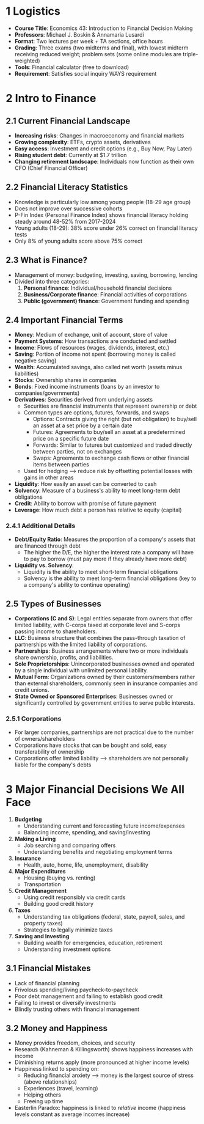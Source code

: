 # 1 Logistics
- **Course Title**: Economics 43: Introduction to Financial Decision Making
- **Professors**: Michael J. Boskin & Annamaria Lusardi
- **Format**: Two lectures per week + TA sections, office hours
- **Grading**: Three exams (two midterms and final), with lowest midterm receiving reduced weight; problem sets (some online modules are triple-weighted)
- **Tools**: Financial calculator (free to download)
- **Requirement**: Satisfies social inquiry WAYS requirement

# 2 Intro to Finance
## 2.1 Current Financial Landscape
- **Increasing risks**: Changes in macroeconomy and financial markets
- **Growing complexity**: ETFs, crypto assets, derivatives
- **Easy access**: Investment and credit options (e.g., Buy Now, Pay Later)
- **Rising student debt**: Currently at $1.7 trillion
- **Changing retirement landscape**: Individuals now function as their own CFO (Chief Financial Officer)

## 2.2 Financial Literacy Statistics
- Knowledge is particularly low among young people (18-29 age group)
- Does not improve over successive cohorts
- P-Fin Index (Personal Finance Index) shows financial literacy holding steady around 48-52% from 2017-2024
- Young adults (18-29): 38% score under 26% correct on financial literacy tests
- Only 8% of young adults score above 75% correct

## 2.3 What is Finance?
- Management of money: budgeting, investing, saving, borrowing, lending
- Divided into three categories:
	1. **Personal finance**: Individual/household financial decisions
	2. **Business/Corporate finance**: Financial activities of corporations
	3. **Public (government) finance**: Government funding and spending

## 2.4 Important Financial Terms
- **Money**: Medium of exchange, unit of account, store of value
- **Payment Systems**: How transactions are conducted and settled
- **Income**: Flows of resources (wages, dividends, interest, etc.)
- **Saving**: Portion of income not spent (borrowing money is called negative saving)
- **Wealth**: Accumulated savings, also called net worth (assets minus liabilities)
- **Stocks**: Ownership shares in companies
- **Bonds**: Fixed income instruments (loans by an investor to companies/governments)
- **Derivatives**: Securities derived from underlying assets
	- Securities are financial instruments that represent ownership or debt
	- Common types are options, futures, forwards, and swaps
		- Options: Contracts giving the right (but not obligation) to buy/sell an asset at a set price by a certain date
		- Futures: Agreements to buy/sell an asset at a predetermined price on a specific future date
		- Forwards: Similar to futures but customized and traded directly between parties, not on exchanges
		- Swaps: Agreements to exchange cash flows or other financial items between parties
	- Used for hedging ⟶ reduce risk by offsetting potential losses with gains in other areas
- **Liquidity**: How easily an asset can be converted to cash
- **Solvency**: Measure of a business's ability to meet long-term debt obligations
- **Credit**: Ability to borrow with promise of future payment
- **Leverage**: How much debt a person has relative to equity (capital)

### 2.4.1 Additional Details
- **Debt/Equity Ratio**: Measures the proportion of a company's assets that are financed through debt
	- The higher the D/E, the higher the interest rate a company will have to pay to borrow (must pay more if they already have more debt)
- **Liquidity vs. Solvency**:
	- Liquidity is the ability to meet short-term financial obligations
	- Solvency is the ability to meet long-term financial obligations (key to a company's ability to continue operating)

## 2.5 Types of Businesses
- **Corporations (C and S)**: Legal entities separate from owners that offer limited liability, with C-corps taxed at corporate level and S-corps passing income to shareholders.
- **LLC**: Business structure that combines the pass-through taxation of partnerships with the limited liability of corporations.
- **Partnerships**: Business arrangements where two or more individuals share ownership, profits, and liabilities.
- **Sole Proprietorships**: Unincorporated businesses owned and operated by a single individual with unlimited personal liability.
- **Mutual Form**: Organizations owned by their customers/members rather than external shareholders, commonly seen in insurance companies and credit unions.
- **State Owned or Sponsored Enterprises**: Businesses owned or significantly controlled by government entities to serve public interests.

### 2.5.1 Corporations
- For larger companies, partnerships are not practical due to the number of owners/shareholders
- Corporations have stocks that can be bought and sold, easy transferability of ownership
- Corporations offer limited liability ⟶ shareholders are not personally liable for the company's debts

# 3 Major Financial Decisions We All Face
1. **Budgeting**
	- Understanding current and forecasting future income/expenses
	- Balancing income, spending, and saving/investing
2. **Making a Living**
	- Job searching and comparing offers
	- Understanding benefits and negotiating employment terms
3. **Insurance**
	- Health, auto, home, life, unemployment, disability
4. **Major Expenditures**
	- Housing (buying vs. renting)
	- Transportation
5. **Credit Management**
	- Using credit responsibly via credit cards
	- Building good credit history
6. **Taxes**
	- Understanding tax obligations (federal, state, payroll, sales, and property taxes)
	- Strategies to legally minimize taxes
7. **Saving and Investing**
	- Building wealth for emergencies, education, retirement
	- Understanding investment options

## 3.1 Financial Mistakes
- Lack of financial planning
- Frivolous spending/living paycheck-to-paycheck
- Poor debt management and failing to establish good credit
- Failing to invest or diversify investments
- Blindly trusting others with financial management

## 3.2 Money and Happiness
- Money provides freedom, choices, and security
- Research (Kahneman & Killingsworth) shows happiness increases with income
- Diminishing returns apply (more pronounced at higher income levels)
- Happiness linked to spending on:
	- Reducing financial anxiety ⟶ money is the largest source of stress (above relationships)
	- Experiences (travel, learning)
	- Helping others
	- Freeing up time
- Easterlin Paradox: happiness is linked to *relative* income (happiness levels constant as average incomes increase)
